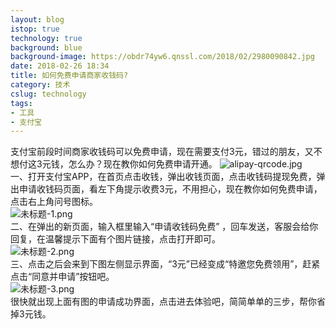 ```yaml
---
layout: blog
istop: true
technology: true
background: blue
background-image: https://obdr74yw6.qnssl.com/2018/02/2980090842.jpg
date: 2018-02-26 18:34
title: 如何免费申请商家收钱码?
category: 技术
cslug: technology
tags:
- 工具
- 支付宝
---
```


支付宝前段时间商家收钱码可以免费申请，现在需要支付3元，错过的朋友，又不想付这3元钱，怎么办？现在教你如何免费申请开通。 
![alipay-qrcode.jpg][1]  
一、打开支付宝APP，在首页点击收钱，弹出收钱页面，点击收钱码提现免费，弹出申请收钱码页面，看左下角提示收费3元，不用担心，现在教你如何免费申请，点击右上角问号图标。  
![未标题-1.png](https://i.loli.net/2018/02/26/5a93f3ffa6454.png)  
二、在弹出的新页面，输入框里输入“申请收钱码免费”  ，回车发送，客服会给你回复，在温馨提示下面有个图片链接，点击打开即可。  
![未标题-2.png](https://i.loli.net/2018/02/26/5a93f41836900.png)  
三、点击之后会来到下图左侧显示界面，“3元”已经变成“特邀您免费领用”，赶紧点击“同意并申请”按钮吧。  
![未标题-3.png](https://i.loli.net/2018/02/26/5a93f41734993.png)  
很快就出现上面有图的申请成功界面，点击进去体验吧，简简单单的三步，帮你省掉3元钱。


  [1]: https://obdr74yw6.qnssl.com/2018/02/2980090842.jpg